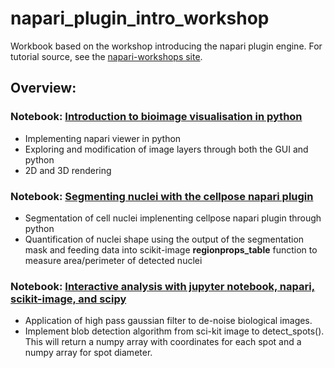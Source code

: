 # napari_plugin_intro_workshop
Workbook based on the workshop introducing the napari plugin engine. For tutorial source, see the [napari-workshops site](https://alisterburt.github.io/napari-workshops/SwissBIAS-1121/intro.html).


## Overview:

### **Notebook: [Introduction to bioimage visualisation in python]('https://github.com/jazwilson/bioimage_visualisation_in_python')**
- Implementing napari viewer in python 
- Exploring and modification of image layers through both the GUI and python
- 2D and 3D rendering 

### **Notebook: [Segmenting nuclei with the cellpose napari plugin]('https://github.com/jazwilson/bioimage_visualisation_in_python/blob/main/ch_1_segmenting_and_measuring_nuclei.ipynb')**
- Segmentation of cell nuclei implenenting cellpose napari plugin through python
- Quantification of nuclei shape using the output of the segmentation mask and feeding data into scikit-image **regionprops_table** function to measure area/perimeter of detected nuclei

### **Notebook: [Interactive analysis with jupyter notebook, napari, scikit-image, and scipy]('x')**
- Application of high pass gaussian filter to de-noise biological images.
- Implement blob detection algorithm from sci-kit image to detect_spots(). This will return a numpy array with coordinates for each spot and a numpy array for spot diameter. 